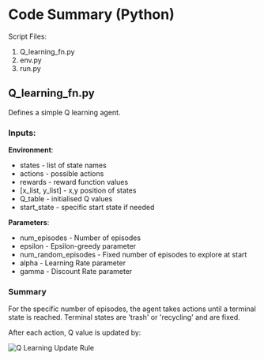 # Code Summary (Python)

Script Files:

1. Q_learning_fn.py
2. env.py
3. run.py



## Q_learning_fn.py

Defines a simple Q learning agent.

### Inputs: 

**Environment**: 
  - states - list of state names
  - actions - possible actions
  - rewards - reward function values
  - [x_list, y_list] - x,y position of states
  - Q_table - initialised Q values
  - start_state - specific start state if needed
  
**Parameters**: 
  - num_episodes - Number of episodes  
  - epsilon - Epsilon-greedy parameter
  - num_random_episodes - Fixed number of episodes to explore at start
  - alpha - Learning Rate parameter
  - gamma - Discount Rate parameter

### Summary

For the specific number of episodes, the agent takes actions until a terminal state is reached. Terminal states are 'trash' or 'recycling' and are fixed.

After each action, Q value is updated by:

![Q Learning Update Rule](https://i.imgur.com/7ZRyCQo.png "Q-Learning Update Rule")
